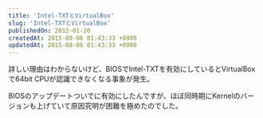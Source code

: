 ```yaml
---
title: 'Intel-TXTとVirtualBox'
slug: 'Intel-TXTとVirtualBox'
publishedOn: 2012-01-20
createdAt: 2015-08-06 01:43:33 +0900
updatedAt: 2015-08-06 01:43:33 +0900
---
```

詳しい理由はわからないけど、BIOSでIntel-TXTを有効にしているとVirtualBoxで64bit CPUが認識できなくなる事象が発生。

BIOSのアップデートついでに有効にしたんですが、ほぼ同時期にKernelのバージョンも上げていて原因究明が困難を極めたのでした。
